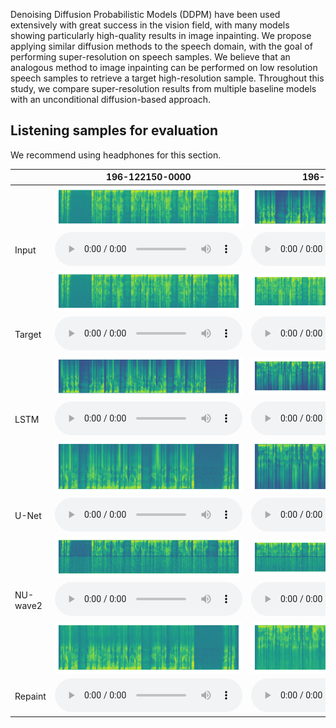 Denoising Diffusion Probabilistic Models (DDPM) have been used extensively with great success in the vision field, with many models showing particularly high-quality results in image inpainting. We propose applying similar diffusion methods to the speech domain, with the goal of performing super-resolution on speech samples. We believe that an analogous method to image inpainting can be performed on low resolution speech samples to retrieve a target high-resolution sample. Throughout this study, we compare super-resolution results from multiple baseline models with an unconditional diffusion-based approach.

## Listening samples for evaluation

We recommend using headphones for this section.

|            | 196-122150-0000                                                                          | 196-122150-0001                                                                        |
|------------|------------------------------------------------------------------------------------|------------------------------------------------------------------------------------|
|            | ![](new/target/196-122150-0000.png)                                                  | ![](new/lstm/196-122150-0000.png)                                                  |
| Input      | <audio src="new/target/196-122150-0000.wav" controls="" preload=""></audio>          | <audio src="new/lstm/196-122150-0000.wav" controls="" preload=""></audio>          |
|            | ![](new/target/196-122150-0000.png)                                                  | ![](new/target/196-122150-0001.png)                                                  |
| Target      | <audio src="new/target/196-122150-0000.wav" controls="" preload=""></audio>          | <audio src="new/target/196-122150-0001.wav" controls="" preload=""></audio>          |
|            | ![](new/lstm/196-122150-0000.png)                                              | ![](new/lstm/196-122150-0001.png)                                              |
| LSTM    | <audio src="new/lstm/196-122150-0000.wav" controls="" preload=""></audio>      | <audio src="new/lstm/196-122150-0001.wav" controls="" preload=""></audio>      |
|            | ![](new/u-net/196-122150-0000.png)                                           | ![](new/u-net/196-122150-0001.png)                                           |
| U-Net  | <audio src="new/u-net/196-122150-0000.wav" controls="" preload=""></audio>   | <audio src="new/u-net/196-122150-0001.wav" controls="" preload=""></audio>   |
|            | ![](new/nuwave2/196-122150-0000.png)                                                  | ![](new/nuwave2/196-122150-0001.png)                                                  |
| NU-wave2      | <audio src="new/nuwave2/196-122150-0000.wav" controls="" preload=""></audio>          | <audio src="new/nuwave2/196-122150-0001.wav" controls="" preload=""></audio>          |
|            | ![](new/repaint/196-122150-0000.png)                                          | ![](new/repaint/196-122150-0001.png)                                          |
| Repaint   | <audio src="new/repaint/196-122150-0000.wav" controls="" preload=""></audio>  | <audio src="new/repaint/196-122150-0001.wav" controls="" preload=""></audio>  |

